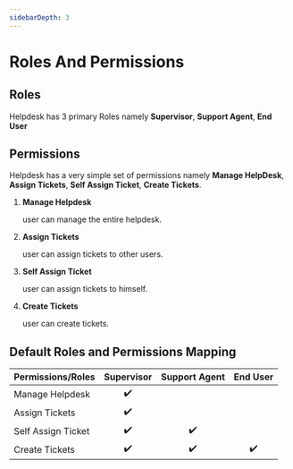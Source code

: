 ```yaml
---
sidebarDepth: 3
---
```


# Roles And Permissions

## Roles

Helpdesk has 3 primary Roles namely **Supervisor**, **Support Agent**, **End User**

## Permissions

Helpdesk has a very simple set of permissions namely **Manage HelpDesk**, **Assign Tickets**, **Self Assign Ticket**, **Create Tickets**.

1. **Manage Helpdesk**

    user can manage the entire helpdesk.

2. **Assign Tickets**

    user can assign tickets to other users.

3. **Self Assign Ticket**

    user can assign tickets to himself.

4. **Create Tickets**

    user can create tickets.

## Default Roles and Permissions Mapping

| Permissions/Roles | Supervisor       | Support Agent    | End User         |
| ----------------- |:----------------:|:----------------:|:----------------:|
| Manage Helpdesk   |:heavy_check_mark:|                  |                  |
| Assign Tickets    |:heavy_check_mark:|                  |                  |
| Self Assign Ticket|:heavy_check_mark:|:heavy_check_mark:|                  |
| Create Tickets    |:heavy_check_mark:|:heavy_check_mark:|:heavy_check_mark:|